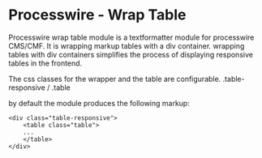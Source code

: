 # Processwire - Wrap Table

Processwire wrap table module is a textformatter module for processwire CMS/CMF. It is wrapping markup tables with a div container.
wrapping tables with div containers simplifies the process of displaying responsive tables in the frontend.

The css classes for the wrapper and the table are configurable.
.table-responsive / .table

by default the module produces the following markup:

    <div class="table-responsive">
        <table class="table">
        ...
        </table>
    </div>
